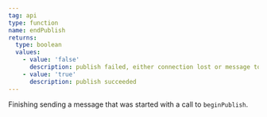 ```yaml
---
tag: api
type: function
name: endPublish
returns:
  type: boolean
  values:
    - value: 'false'
      description: publish failed, either connection lost or message too large
    - value: 'true'
      description: publish succeeded
---
```


Finishing sending a message that was started with a call to <code>beginPublish</code>.